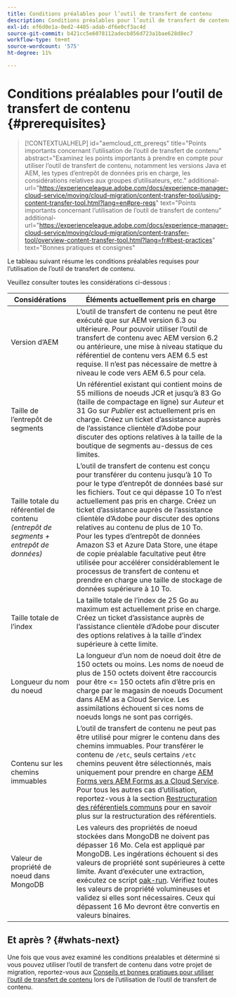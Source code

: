 ```yaml
---
title: Conditions préalables pour l’outil de transfert de contenu
description: Conditions préalables pour l’outil de transfert de contenu
exl-id: ef6d0e1a-0ed2-4485-adab-df6e0cf3ac4d
source-git-commit: b421cc5e6078112adecb856d723a1bae628d8ec7
workflow-type: tm+mt
source-wordcount: '575'
ht-degree: 11%

---
```


# Conditions préalables pour l’outil de transfert de contenu {#prerequisites}

>[!CONTEXTUALHELP]
>id="aemcloud_ctt_prereqs"
>title="Points importants concernant l’utilisation de l’outil de transfert de contenu"
>abstract="Examinez les points importants à prendre en compte pour utiliser l’outil de transfert de contenu, notamment les versions Java et AEM, les types d’entrepôt de données pris en charge, les considérations relatives aux groupes d’utilisateurs, etc."
>additional-url="https://experienceleague.adobe.com/docs/experience-manager-cloud-service/moving/cloud-migration/content-transfer-tool/using-content-transfer-tool.html?lang=en#pre-reqs" text="Points importants concernant l’utilisation de l’outil de transfert de contenu"
>additional-url="https://experienceleague.adobe.com/docs/experience-manager-cloud-service/moving/cloud-migration/content-transfer-tool/overview-content-transfer-tool.html?lang=fr#best-practices" text="Bonnes pratiques et consignes"

Le tableau suivant résume les conditions préalables requises pour l’utilisation de l’outil de transfert de contenu.

Veuillez consulter toutes les considérations ci-dessous :

| Considérations | Éléments actuellement pris en charge |
|--- |--- |
| Version d’AEM | L’outil de transfert de contenu ne peut être exécuté que sur AEM version 6.3 ou ultérieure. Pour pouvoir utiliser l’outil de transfert de contenu avec AEM version 6.2 ou antérieure, une mise à niveau statique du référentiel de contenu vers AEM 6.5 est requise. Il n’est pas nécessaire de mettre à niveau le code vers AEM 6.5 pour cela. |
| Taille de l’entrepôt de segments | Un référentiel existant qui contient moins de 55 millions de noeuds JCR et jusqu’à 83 Go (taille de compactage en ligne) sur *Auteur* et 31 Go sur *Publier* est actuellement pris en charge. Créez un ticket d’assistance auprès de l’assistance clientèle d’Adobe pour discuter des options relatives à la taille de la boutique de segments au-dessus de ces limites. |
| Taille totale du référentiel de contenu <br>*(entrepôt de segments + entrepôt de données)* | L’outil de transfert de contenu est conçu pour transférer du contenu jusqu’à 10 To pour le type d’entrepôt de données basé sur les fichiers. Tout ce qui dépasse 10 To n’est actuellement pas pris en charge. Créez un ticket d’assistance auprès de l’assistance clientèle d’Adobe pour discuter des options relatives au contenu de plus de 10 To. <br>Pour les types d’entrepôt de données Amazon S3 et Azure Data Store, une étape de  [ ](https://experienceleague.adobe.com/docs/experience-manager-cloud-service/moving/cloud-migration/content-transfer-tool/handling-large-content-repositories.html?lang=en#setting-up-pre-copy-step) copie préalable facultative peut être utilisée pour accélérer considérablement le processus de transfert de contenu et prendre en charge une taille de stockage de données supérieure à 10 To. |
| Taille totale de l’index | La taille totale de l’index de 25 Go au maximum est actuellement prise en charge. Créez un ticket d’assistance auprès de l’assistance clientèle d’Adobe pour discuter des options relatives à la taille d’index supérieure à cette limite. |
| Longueur du nom du noeud | La longueur d’un nom de noeud doit être de 150 octets ou moins. Les noms de noeud de plus de 150 octets doivent être raccourcis pour être &lt;= 150 octets afin d’être pris en charge par le magasin de noeuds Document dans AEM as a Cloud Service. Les assimilations échouent si ces noms de noeuds longs ne sont pas corrigés. |
| Contenu sur les chemins immuables | L’outil de transfert de contenu ne peut pas être utilisé pour migrer le contenu dans des chemins immuables. Pour transférer le contenu de `/etc`, seuls certains `/etc` chemins peuvent être sélectionnés, mais uniquement pour prendre en charge [AEM Forms vers AEM Forms as a Cloud Service](https://experienceleague.adobe.com/docs/experience-manager-forms-cloud-service/forms/migrate-to-forms-as-a-cloud-service.html?lang=en#paths-of-various-aem-forms-specific-assets). Pour tous les autres cas d’utilisation, reportez-vous à la section [Restructuration des référentiels communs](https://experienceleague.adobe.com/docs/experience-manager-64/deploying/restructuring/all-repository-restructuring-in-aem-6-4.html?lang=en#restructuring) pour en savoir plus sur la restructuration des référentiels. |
| Valeur de propriété de noeud dans MongoDB | Les valeurs des propriétés de noeud stockées dans MongoDB ne doivent pas dépasser 16 Mo. Cela est appliqué par MongoDB. Les ingérations échouent si des valeurs de propriété sont supérieures à cette limite. Avant d’exécuter une extraction, exécutez ce script [oak-run](https://repo1.maven.org/maven2/org/apache/jackrabbit/oak-run/1.38.0/oak-run-1.38.0.jar). Vérifiez toutes les valeurs de propriété volumineuses et validez si elles sont nécessaires. Ceux qui dépassent 16 Mo devront être convertis en valeurs binaires. |

## Et après ? {#whats-next}

Une fois que vous avez examiné les conditions préalables et déterminé si vous pouvez utiliser l’outil de transfert de contenu dans votre projet de migration, reportez-vous aux [Conseils et bonnes pratiques pour utiliser l’outil de transfert de contenu](https://experienceleague.adobe.com/docs/experience-manager-cloud-service/moving/cloud-migration/content-transfer-tool/guidelines-best-practices-content-transfer-tool.html?lang=en) lors de l’utilisation de l’outil de transfert de contenu.
